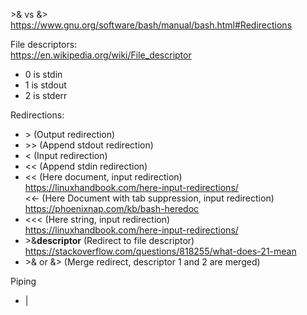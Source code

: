 \>& vs &\>\
https://www.gnu.org/software/bash/manual/bash.html#Redirections

File descriptors:\
https://en.wikipedia.org/wiki/File_descriptor

- 0 is stdin
- 1 is stdout
- 2 is stderr

Redirections:

- \> (Output redirection)
- \>> (Append stdout redirection)
- < (Input redirection)
- << (Append stdin redirection)
- << (Here document, input redirection)\
  https://linuxhandbook.com/here-input-redirections/ \
  <<- (Here Document with tab suppression, input redirection) \
  https://phoenixnap.com/kb/bash-heredoc
- <<< (Here string, input redirection)\
  https://linuxhandbook.com/here-input-redirections/
- \>&__descriptor__ (Redirect to file descriptor)\
  https://stackoverflow.com/questions/818255/what-does-21-mean
- \>& or &\> (Merge redirect, descriptor 1 and 2 are merged)

Piping
- |
